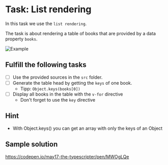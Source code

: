 # Task: List rendering

In this task we use the `list rendering`.

The task is about rendering a table of books that are provided by a data property `books`.

![Example](example.png)

## Fulfill the following tasks

- [ ] Use the provided sources in the `src` folder.
- [ ] Generate the table head by getting the `keys` of one book.
  - Tipp: `Object.keys(books[0])`
- [ ] Display all books in the table with the `v-for` directive
  - Don't forget to use the `key` directive

## Hint

- With Object.keys() you can get an array with only the keys of an Object

## Sample solution

<https://codepen.io/may17-the-typescripter/pen/MWOgLQe>
